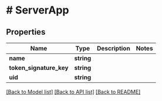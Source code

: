 # # ServerApp

## Properties

Name | Type | Description | Notes
------------ | ------------- | ------------- | -------------
**name** | **string** |  |
**token_signature_key** | **string** |  |
**uid** | **string** |  |

[[Back to Model list]](../../README.md#models) [[Back to API list]](../../README.md#endpoints) [[Back to README]](../../README.md)

